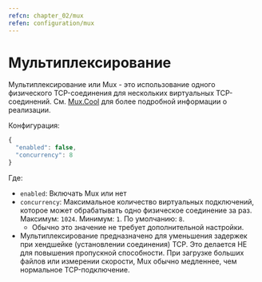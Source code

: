 ```yaml
---
refcn: chapter_02/mux
refen: configuration/mux
---
```

# Мультиплексирование

Мультиплексирование или Mux - это использование одного физического TCP-соединения для нескольких виртуальных TCP-соединений. См. [Mux.Cool](https://www.v2ray.com/eng/protocols/muxcool.html) для более подробной информации о реализации.

Конфигурация:

```javascript
{
  "enabled": false,
  "concurrency": 8
}
```

Где:

* `enabled`: Включать Mux или нет
* `concurrency`: Максимальное количество виртуальных подключений, которое может обрабатывать одно физическое соединение за раз. Максимум: `1024`. Минимум: `1`. По умолчанию: `8`. 
  * Обычно это значение не требует дополнительной настройки.
* Мультиплексирование предназначено для уменьшения задержек при хендшейке (установлении соединения) TCP. Это делается НЕ для повышения пропускной способности. При загрузке больших файлов или измерении скорости, Mux обычно медленнее, чем нормальное TCP-подключение.